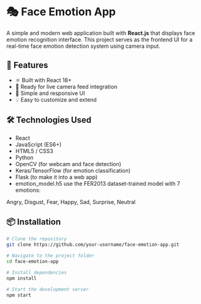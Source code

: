 # 🎭 Face Emotion App

A simple and modern web application built with **React.js** that displays face emotion recognition interface. This project serves as the frontend UI for a real-time face emotion detection system using camera input.

## 🚀 Features

- ⚛️ Built with React 18+
- 🎥 Ready for live camera feed integration
- 🎨 Simple and responsive UI
- 💡 Easy to customize and extend


## 🛠️ Technologies Used

- React
- JavaScript (ES6+)
- HTML5 / CSS3
- Python
- OpenCV (for webcam and face detection)
- Keras/TensorFlow (for emotion classification)
-  Flask (to make it into a web app)
- emotion_model.h5 use the FER2013 dataset-trained model with 7 emotions:

Angry, Disgust, Fear, Happy, Sad, Surprise, Neutral
## 📦 Installation

```bash
# Clone the repository
git clone https://github.com/your-username/face-emotion-app.git

# Navigate to the project folder
cd face-emotion-app

# Install dependencies
npm install

# Start the development server
npm start
